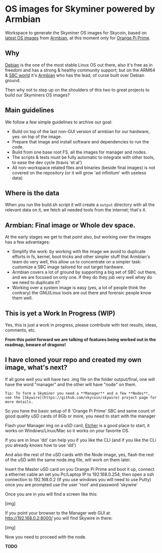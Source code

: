 # OS images for Skyminer powered by Armbian

Workspace to generate the Skyminer OS images for Skycoin, based on [latest OS images](https://www.armbian.com/orange-pi-prime/) from [Armbian](https://www.armbian.com/), at this moment only for  [Orange Pi Prime](http://www.orangepi.org/OrangePiPrime/).

## Why

[Debian](https://www.debian.org) is the one of the most stable Linux OS out there, also it's free as in freedom and has a strong & healthy community support; but on the ARM64 & [SBC world](https://en.wikipedia.org/wiki/Single-board_computer) it's [Armbian](https://www.armbian.com/) who has the lead, of curse built over Debian ground.

Then why not to step up on the shoulders of this two to great projects to build our Skyminers OS images?

## Main guidelines

We follow a few simple guidelines to archive our goal:

* Build on top of the last non-GUI version of armbian for our hardware, yes: on top of the image.
* Prepare that image and install software and dependencies to run the code.
* Build from one base root FS, all the images for manager and nodes.
* The scripts & tests must be fully automatic to integrate with other tools, to ease the dev cycle (travis 'et al')
* All non-workspace related files and binaries (beside final images) is not covered on the repository (or it will grow 'ad infinitum' with useless data)

## Where is the data

When you run the build.sh script it will create a ```output``` directory with all the relevant data on it, we fetch all needed tools from the internet; that's it.

## Armbian: Final image or Whole dev space.

At the early stages we get to that point also, but working over the images has a few advantages:

* Simplify the work: by working with the image we avoid to duplicate efforts in fs, kernel, boot tricks and other simpler stuff that Armbian's team do very well, this allow us to concentrate on a simpler task: customize a SBC image tailored for out target hardware.
* Armbian covers a lot of ground by supporting a big set of SBC out there, and we are focused on only one. If they do they job very well whey do we need to duplicate it?
* Working over a system image is easy (yes, a lot of people think the contrary) the GNU/Linux tools are out there and forensic people know them well.

## This is yet a Work In Progress (WIP)

Yes, this is just a work in progress, please contribute with test results, ideas, comments, etc.

**From this point forward we are talking of features being worked out in the roadmap, beware of dragons!**

## I have cloned your repo and created my own image, what's next?

If all gone well you will have two .img file on the folder output/final, one will have the word "manager" and the other will have "node" on them.

`Tip: To form a Skyminer you need a **Manager** and a few **Nodes**, see the [Skywire](https://github.com/skycoin/skywire) project page for more details.`

So you have the basic setup of 8 'Orange Pi Prime' SBC and same count of good quality uSD cards of 8Gb or more, you need to start with the manager

Flash your Manager img on a uSD card, [Etcher](https://etcher.io) is a good place to start, it works on Windows/Linux/Mac so it works on your favorite OS.

If you are in linux 'dd' can help you if you like the CLI (and if you like the CLi you already knows how to use 'dd')

And also the rest of the uSD cards with the Node image, yes, flash the rest of the uSD with the same node.img file, will work on them later.

Insert the Master uSD card on you Orange Pi Prime and boot it up, connect a ethernet cable an set you Pc/Laptop IP to 192.168.0.254, then open a ssh connection to 192.168.0.2 (If you use windows you will need to use Putty) once you are prompted use the user 'root' and password 'skywire' 

Once you are in you will find a screen like this:

[img]

If you point your browser to the Manager web GUI at http://192.168.0.2:8000/ you will find Skywire in there:

[img]

Now you need to proceed with the node.

**TODO**